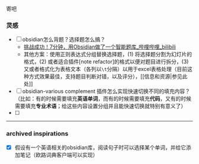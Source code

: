 寄吧

### 灵感

- [ ] obsidian怎么背题？选择题怎么搞？
	- [挑战成功！7分钟，用Obsidian做了一个智能题库_哔哩哔哩_bilibili](https://www.bilibili.com/video/BV1qs4y1T7Yq/?p=54)
	- 其他方案：使用正则表达式分组替换选择题，(1) 将选择题分割为幻灯片的格式，(2) 或者适合插件[note refactor]的格式以便对题目进行拆分，(3) 又或者格式化为表格文本（各列以`\t`分隔）以用于excel表格处理（目前这种方式效果最佳，支持题目判断对错，以及评分），[[信息和资源|参见此处]]
- [ ] obsidian-various complement 插件怎么实现快速切换不同的填充内容？（比如：有的时候需要填充**英语单词**，而有的时候需要填充**代码**，又有的时候需要填充**专业术语**；给这些内容设置分组并且能快速切换就特别有意义了）
- [ ] 

---

### archived inspirations

- [x] 假设有一个英语相关的obsidian库，阅读句子时可以选择某个单词，并给它添加笔记（欧路词典客户端可以实现）

